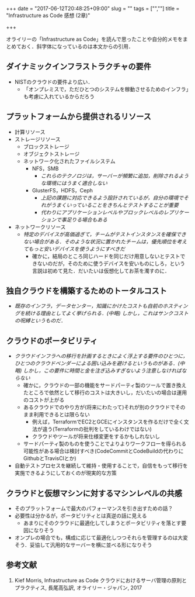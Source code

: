 +++
date = "2017-06-12T20:48:25+09:00"
slug = ""
tags = ["",""]
title = "Infrastructure as Code 感想 (2章)"

+++

オライリーの「Infrastructure as Code」を読んで思ったことや自分的メモをまとめておく．斜字体になっているのは本文からの引用．

## ダイナミックインフラストラクチャの要件
* NISTのクラウドの要件より広い．
    * 「オンプレミスで，ただひとつのシステムを稼動させるためのインフラ」も考慮に入れているからだろう

## プラットフォームから提供されるリソース
* 計算リソース
* ストレージリソース
    * ブロックストレージ
    * オブジェクトストレージ
    * ネットワーク化されたファイルシステム
        * NFS，SMB
            * _これらのテクノロジは，サーバーが頻繁に追加，削除されるような環境にはうまく適合しない_
        * GlusterFS，HDFS，Ceph
            * _上記の課題に対応できるよう設計されているが，自分の環境でそれがうまくいっていることをきちんとテストすることが重要_
            * _代わりにアプリケーションレベルやブロックレベルのレプリケーションで事足りる場合もある_
* ネットワークリソース
    * _特定のデバイスが高価過ぎて，チームがテストインスタンスを確保できない場合がある．そのような状況に置かれたチームは，優先順位を考えてもっと安いデバイスを使うようにすべきだ_
        * 確かに，結局のところ同じハードを同じだけ用意しないとテストできないのだが，そのために使うデバイスを安いものにしろ，という言説は初めて見た．だいたいは仮想化してお茶を濁すのに．

## 独自クラウドを構築するためのトータルコスト
* _既存のインフラ，データセンター，知識にかけたコストも自前のホスティングを続ける理由としてよく挙げられる．(中略) しかし，これはサンクコストの呪縛というものだ．_

## クラウドのポータビリティ
* _クラウドインフラへの移行を計画するときによく浮上する要件のひとつに，ひとつのクラウドベンダーによる囲い込みを避けるというものがある．(中略) しかし，この要件に時間と金を注ぎ込みすぎないよう注意しなければならない_
    * 確かに，クラウドの一部の機能をサードパーティ製のツールで置き換えたところで依然として移行のコストは大きいし，だいたいの場合は運用のコストが上がる
    * あるクラウドでのやり方が(将来にわたって)それが別のクラウドでそのまま利用できるとは限らない
        * 例えば，TerraformでEC2とGCEにインスタンスを作るだけで全く文法が違う(Terraformの批判をしているわけではない)
        * クラウドやツールが将来仕様変更をするかもしれないし
    * サードパーティ製のものを使うことでよりよりワークフローを得られる可能性がある場合は検討すべき(CodeCommitとCodeBuildの代わりにGithubとTravisCIとか)
* 自動テストプロセスを継続して維持・使用することで，自信をもって移行を実施できるようにしておくのが現実的な方策

## クラウドと仮想マシンに対するマシンレベルの共感
* そのプラットフォームで最大のパフォーマンスを引き出すための話？
* 必要性は分かるが，ポータビリティとは真逆の話に見える
    * あまりにそのクラウドに最適化してしまうとポータビリティを落とす要因になりそう
* オンプレの場合でも，構成に応じて最適化しつつそれらを管理するのは大変そう．妥協して汎用的なサーバーを横に並べる形になりそう

## 参考文献
1. Kief Morris, Infrastructure as Code クラウドにおけるサーバ管理の原則とプラクティス, 長尾高弘訳, オライリー・ジャパン, 2017
